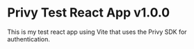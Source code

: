 # Privy Test React App v1.0.0

This is my test react app using Vite that uses the Privy SDK for authentication.
